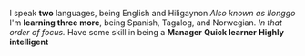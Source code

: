 I speak **two** languages, being English and Hiligaynon *Also known as Ilonggo*
I'm **learning three more**, being Spanish, Tagalog, and Norwegian. *In that order of focus.*
Have some skill in being a **Manager**
**Quick learner**
**Highly intelligent**
